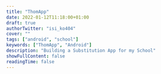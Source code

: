 ```yaml
---
title: "ThomApp"
date: 2022-01-12T11:18:00+01:00
draft: true
authorTwitter: "isi_ko404"
cover: ""
tags: ["android", "school"]
keywords: ["ThomApp", "Android"]
description: "Building a Substitution App for my School"
showFullContent: false
readingTime: false
---
```


